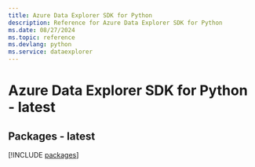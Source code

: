 ```yaml
---
title: Azure Data Explorer SDK for Python
description: Reference for Azure Data Explorer SDK for Python
ms.date: 08/27/2024
ms.topic: reference
ms.devlang: python
ms.service: dataexplorer
---
```

# Azure Data Explorer SDK for Python - latest
## Packages - latest
[!INCLUDE [packages](data-explorer-index.md)]